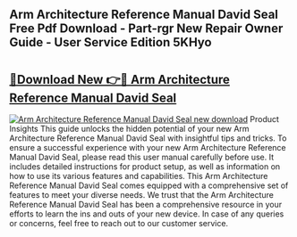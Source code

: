 ## Arm Architecture Reference Manual David Seal Free Pdf Download - Part-rgr New Repair Owner Guide - User Service Edition 5KHyo

# <h2><a href="http://bc49895.oget.top/?id=Arm+Architecture+Reference+Manual+David+Seal">🔗Download New 👉🔴 Arm Architecture Reference Manual David Seal</a></h2>

[![Arm Architecture Reference Manual David Seal new download](https://i.imgur.com/5g1atiW.png)](http://bc49895.oget.top/?id=Arm+Architecture+Reference+Manual+David+Seal)
Product Insights This guide unlocks the hidden potential of your new Arm Architecture Reference Manual David Seal with insightful tips and tricks. To ensure a successful experience with your new Arm Architecture Reference Manual David Seal, please read this user manual carefully before use. It includes detailed instructions for product setup, as well as information on how to use its various features and capabilities. This Arm Architecture Reference Manual David Seal comes equipped with a comprehensive set of features to meet your diverse needs. We trust that the Arm Architecture Reference Manual David Seal has been a comprehensive resource in your efforts to learn the ins and outs of your new device. In case of any queries or concerns, feel free to reach out to our customer service.
